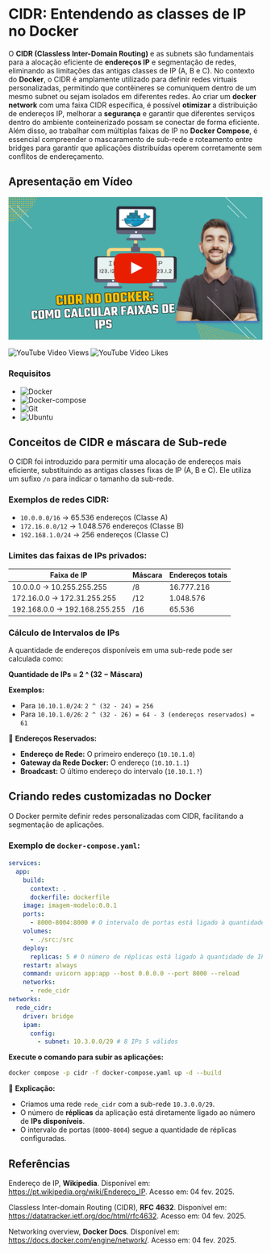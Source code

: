 # CIDR: Entendendo as classes de IP no Docker

O **CIDR (Classless Inter-Domain Routing)** e as subnets são fundamentais para a alocação eficiente de **endereços IP** e segmentação de redes, eliminando as limitações das antigas classes de IP (A, B e C). No contexto do **Docker**, o CIDR é amplamente utilizado para definir redes virtuais personalizadas, permitindo que contêineres se comuniquem dentro de um mesmo subnet ou sejam isolados em diferentes redes. Ao criar um **docker network** com uma faixa CIDR específica, é possível **otimizar** a distribuição de endereços IP, melhorar a **segurança** e garantir que diferentes serviços dentro do ambiente conteinerizado possam se conectar de forma eficiente. Além disso, ao trabalhar com múltiplas faixas de IP no **Docker Compose**, é essencial compreender o mascaramento de sub-rede e roteamento entre bridges para garantir que aplicações distribuídas operem corretamente sem conflitos de endereçamento.

<!--
https://www.youtube.com/@renato-coelho
-->

## Apresentação em Vídeo

<p align="center">
  <a href="https://youtu.be/cOIcNH27gkI" target="_blank"><img src="imagens/thumbnail/thumbnail-cidr-faixas-ip-docker-github-01.png" alt="Vídeo de apresentação"></a>
</p>

![YouTube Video Views](https://img.shields.io/youtube/views/cOIcNH27gkI) ![YouTube Video Likes](https://img.shields.io/youtube/likes/cOIcNH27gkI)

### Requisitos

+ ![Docker](https://img.shields.io/badge/Docker-27.4.1-E3E3E3)
+ ![Docker-compose](https://img.shields.io/badge/Docker--compose-1.25.0-E3E3E3)
+ ![Git](https://img.shields.io/badge/Git-2.25.1%2B-E3E3E3)
+ ![Ubuntu](https://img.shields.io/badge/Ubuntu-20.04-E3E3E3)

## Conceitos de CIDR e máscara de Sub-rede

O CIDR foi introduzido para permitir uma alocação de endereços mais eficiente, substituindo as antigas classes fixas de IP (A, B e C). Ele utiliza um sufixo `/n` para indicar o tamanho da sub-rede.

### Exemplos de redes CIDR:

- `10.0.0.0/16` → 65.536 endereços (Classe A)
- `172.16.0.0/12` → 1.048.576 endereços (Classe B)
- `192.168.1.0/24` → 256 endereços (Classe C)

### Limites das faixas de IPs privados:

| Faixa de IP                    | Máscara             | Endereços totais |
|--------------------------------|---------------------|------------------|
| 10.0.0.0 → 10.255.255.255      | /8                  | 16.777.216       |
| 172.16.0.0 → 172.31.255.255    | /12                 | 1.048.576        |
| 192.168.0.0 → 192.168.255.255  | /16                 | 65.536           |


### Cálculo de Intervalos de IPs

A quantidade de endereços disponíveis em uma sub-rede pode ser calculada como:

**Quantidade de IPs = 2 ^ (32 − Máscara)**

**Exemplos:**

- Para `10.10.1.0/24`: `2 ^ (32 - 24) = 256`
- Para `10.10.1.0/26`: `2 ^ (32 - 26) = 64 - 3 (endereços reservados) = 61`

📌 **Endereços Reservados:**

- **Endereço de Rede:** O primeiro endereço (`10.10.1.0`)
- **Gateway da Rede Docker:** O endereço (`10.10.1.1`)
- **Broadcast:** O último endereço do intervalo (`10.10.1.?`)

## Criando redes customizadas no Docker

O Docker permite definir redes personalizadas com CIDR, facilitando a segmentação de aplicações.

### Exemplo de `docker-compose.yaml`:

```yaml
services:
  app:
    build:
      context: .
      dockerfile: dockerfile
    image: imagem-modelo:0.0.1
    ports:
      - 8000-8004:8000 # O intervalo de portas está ligado à quantidade de réplicas.
    volumes:
      - ./src:/src
    deploy:
      replicas: 5 # O número de réplicas está ligado à quantidade de IPs válidos.
    restart: always
    command: uvicorn app:app --host 0.0.0.0 --port 8000 --reload
    networks:
      - rede_cidr
networks:
  rede_cidr:
    driver: bridge
    ipam:
      config:
        - subnet: 10.3.0.0/29 # 8 IPs 5 válidos
```

**Execute o comando para subir as aplicações:**

```bash
docker compose -p cidr -f docker-compose.yaml up -d --build
```

📌 **Explicação:**

- Criamos uma rede `rede_cidr` com a sub-rede `10.3.0.0/29`.
- O número de **réplicas** da aplicação está diretamente ligado ao número de **IPs disponíveis**.
- O intervalo de portas (`8000-8004`) segue a quantidade de réplicas configuradas.

## Referências

Endereço de IP, **Wikipedia**. Disponível em: <https://pt.wikipedia.org/wiki/Endereço_IP>. Acesso em: 04 fev. 2025.

Classless Inter-domain Routing (CIDR), **RFC 4632**. Disponível em: <https://datatracker.ietf.org/doc/html/rfc4632>. Acesso em: 04 fev. 2025.

Networking overview, **Docker Docs**. Disponível em: <https://docs.docker.com/engine/network/>. Acesso em: 04 fev. 2025.
